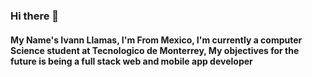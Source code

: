 ### Hi there 👋

#### My Name's Ivann Llamas, I'm From Mexico, I'm currently a computer Science student at Tecnologico de Monterrey, My objectives for the future is being a full stack web and mobile app developer
